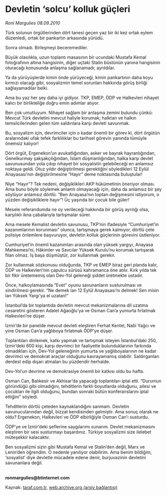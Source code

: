 # Devletin ‘solcu’ kolluk güçleri

*Roni Margulies 08.09.2010*

<div class="yazi"><p>Türk solunun örgütlerinden dört tanesi geçen yaz bir iki kez ortak eylem düzenledi, ortak bir pankartın arkasında yürüdü.</p>
<p>Sonra olmadı. Birleşmeyi beceremediler.</p>
<p>Büyük olasılıkla, uzun toplantı masasının bir ucundaki Mustafa Kemal fotoğrafının altına hangisinin, diğer uçtaki Stalin büstünün yanına hangisinin oturacağı konusunda anlaşma sağlanamadı; ayrıldılar.</p>
<p>Ya da yürüyüşlerde kimin önde yürüyeceği, kimin pankartının daha koyu kırmızı olacağı gibi, sosyalizmin temel sorunları hakkında görüş birliği sağlayamadılar belki.</p>
<p>Ama bu yaz her şey daha iyi gidiyor. TKP, EMEP, ÖDP ve Halkevleri nihayet kalıcı bir birlikteliğe doğru emin adımlar atıyor.</p>
<p>Ben çok umutluyum. Nihayet sağlam bir anlaşma zemini bulundu çünkü: Mevcut Türk devletini mevcut haliyle korumak; halktan ve halkın temsilcilerinden gelen tüm saldırılara karşı devleti savunmak.</p>
<p>Bu, sosyalizm için, devrimciler için o kadar önemli bir görev ki, dört örgütün aralarındaki ufak tefek farklılıklar bu tarihsel görevin yanında tümüyle önemsiz kalıyor!</p>
<p>Dört örgüt, Ergenekon’un avukatlığından, asker ve bayrak hayranlığından, Genelkurmay şakşakçılığından, İslam düşmanlığından, halka karşı devlet savunusundan yola çıkıp nihayet bir sosyalistin gelebileceği en anlamsız noktaya geldi. Otuz yıldır değiştirilmesi gerektiğini söyledikleri 12 Eylül Anayasası’nın değiştirilmesine “Hayır” deme noktasında buluştular!</p>
<p>Niye “Hayır”? Tek nedeni, değişiklikleri AKP hükümetinin öneriyor olması. Ama bunu böyle söylemek anlamlı olmayacağı için, daha da anlamsız bir şey söylüyor anlamsız dörtlü: “Ben Anayasa’nın toptan değişmesini istiyorum, o yüzden değişikliklere hayır”! Üç yaşında bir çocuk bile güler!</p>
<p>Mesele referandumda ne oy verileceği hakkında bir görüş ayrılığı olsa, karşılıklı ikna çabalarıyla tartışmalar sürer.</p>
<p>Ama mesele Kemalist devletin savunusu, TKP’nin ifadesiyle “Cumhuriyet’in kazanımlarının korunması” olunca, tartışmaya gerek kalmıyor, dörtlü çete polisiye önlemlere başvuruyor, devletin kolluk güçlerinin görevini üstleniyor.</p>
<p>Cumhuriyet’in önemli kazanımları arasında olan yüksek yargıyı, Anayasa Mahkemesi’ni, Hâkimler ve Savcılar Yüksek Kurulu’nu korumak tartışarak filan olmaz. İş başa düşmüştür, zor kullanmak gerekir.</p>
<p>Zor kullanmak sözkonusu olduğunda, TKP ve EMEP biraz geri planda kalır, ÖDP ve Halkevleri’nin çapulcu sürüsü kahramanca öne atılır. Kırk yılda tek bir fikir üretememiş olan Dev-Yol geleneği şiddet üretmekte ustadır.</p>
<p>Önce, halkoylamasında “Evet” oyunu savunanların susturulması ve sindirilmesi gerekir. “Ne demek lan 12 Eylül Anayasası’nı delmek! Sen misin lan Yüksek Yargı’ya el uzatan!”</p>
<p>İstanbul’da bir toplantıda devletin mevcut mekanizmalarına dil uzatma cesaretini gösteren Adalet Ağaoğlu’ya ve Osman Can’a yumurta fırlatmak Halkevleri’ne düşer.</p>
<p>İzmir’de bir panelde mevcut devleti eleştiren Ferhat Kentel, Nabi Yağcı ve yine Osman Can’a yağlıboya fırlatmak ÖDP’ye düşer.</p>
<p>Toplantıları dinlemek, katkı yapmak ve tartışmak isteyen İstanbul’daki 250, İzmir’deki 600 kişi, karşı devrimci bir faaliyette bulunduklarının farkında olmadıkları için, Dev-Yol geleneğinin yumurta ve yağlıboyalarının ne kadar devrimci ve demokrat araçlar olduğunu kavrayamamış olabilir. Saldırganları derdest edip dışarı atmaları bu yüzdendir herhalde.</p>
<p>Dev-Yol’un devrime ve demokrasiye önemli bir katkısı oldu bu hafta.</p>
<p>Osman Can, Balıkesir ve Akhisar’da yapacağı toplantıları iptal etti. “Durumun göründüğü gibi olmadığını, tehditlerin farklı boyutlarda olduğunu, ailesi ve çocukları ile ilgili olduğunu, bundan sonraki bütün konferanslarını iptal ettiğini” söyledi.</p>
<p>Tehditlerin dörtlü çeteden kaynaklandığını sanmam. Devletin savunucularından değil, bizzat kendisinden gelmiştir. Ama sonuç olarak ne oldu? Ergenekon, Halkevleri ve ÖDP elbirliğiyle Osman Can’ı susturdu.</p>
<p>ÖDP’ye ve İzmir’deki şeflerine saygılarımı sunarım. Devlet mekanizmasını eleştiren bir sesi susturmayı başardınız. Türkiye sosyalizmi size ilelebet müteşekkir kalacaktır.</p>
<p>Ben sosyalizmi sizin gibi Mustafa Kemal ve Stalin’den değil, Marx ve Lenin’den öğrendim. O nedenle yanılıyor olabilirim. Ama benim bildiğim, ‘sosyalist’ diye devletle mücadele edene denir, burjuvazinin devletini savunanlara değil.</p>
<p><b><br/>ronmargulies@btinternet.com</b> </p></div>

Kaynak: [taraf.com.tr](http://www.taraf.com.tr:80/roni-margulies/makale-devletin-solcu-kolluk-gucleri.htm), [web.archive.org (arşiv bağlantısı)](http://web.archive.org/web/20100911073354/http://www.taraf.com.tr:80/roni-margulies/makale-devletin-solcu-kolluk-gucleri.htm)
